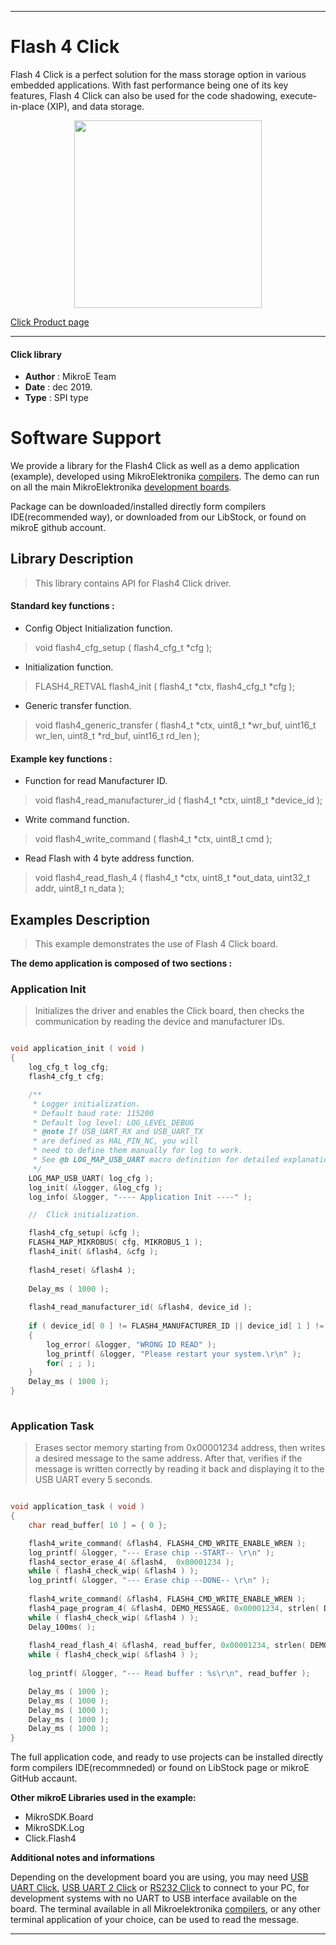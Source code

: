 
---
# Flash 4 Click

Flash 4 Click is a perfect solution for the mass storage option in various embedded applications. With fast performance being one of its key features, Flash 4 Click can also be used for the code shadowing, execute-in-place (XIP), and data storage.

<p align="center">
  <img src="https://download.mikroe.com/images/click_for_ide/flash4_click.png" height=300px>
</p>

[Click Product page](https://www.mikroe.com/flash-4-click)

---


#### Click library 

- **Author**        : MikroE Team
- **Date**          : dec 2019.
- **Type**          : SPI type


# Software Support

We provide a library for the Flash4 Click 
as well as a demo application (example), developed using MikroElektronika 
[compilers](https://shop.mikroe.com/compilers). 
The demo can run on all the main MikroElektronika [development boards](https://shop.mikroe.com/development-boards).

Package can be downloaded/installed directly form compilers IDE(recommended way), or downloaded from our LibStock, or found on mikroE github account. 

## Library Description

> This library contains API for Flash4 Click driver.

#### Standard key functions :

- Config Object Initialization function.
> void flash4_cfg_setup ( flash4_cfg_t *cfg ); 
 
- Initialization function.
> FLASH4_RETVAL flash4_init ( flash4_t *ctx, flash4_cfg_t *cfg );

- Generic transfer function.
> void flash4_generic_transfer ( flash4_t *ctx, uint8_t *wr_buf, uint16_t wr_len, uint8_t *rd_buf, uint16_t rd_len );


#### Example key functions :

- Function for read Manufacturer ID.
> void flash4_read_manufacturer_id ( flash4_t *ctx, uint8_t *device_id );
 
- Write command function.
> void flash4_write_command ( flash4_t *ctx, uint8_t cmd );

- Read Flash with 4 byte address function.
> void flash4_read_flash_4 ( flash4_t *ctx, uint8_t *out_data, uint32_t addr, uint8_t n_data );

## Examples Description

> This example demonstrates the use of Flash 4 Click board. 

**The demo application is composed of two sections :**

### Application Init 

> Initializes the driver and enables the Click board, then checks the communication by reading the device and manufacturer IDs.

```c

void application_init ( void )
{
    log_cfg_t log_cfg;
    flash4_cfg_t cfg;

    /** 
     * Logger initialization.
     * Default baud rate: 115200
     * Default log level: LOG_LEVEL_DEBUG
     * @note If USB_UART_RX and USB_UART_TX 
     * are defined as HAL_PIN_NC, you will 
     * need to define them manually for log to work. 
     * See @b LOG_MAP_USB_UART macro definition for detailed explanation.
     */
    LOG_MAP_USB_UART( log_cfg );
    log_init( &logger, &log_cfg );
    log_info( &logger, "---- Application Init ----" );

    //  Click initialization.

    flash4_cfg_setup( &cfg );
    FLASH4_MAP_MIKROBUS( cfg, MIKROBUS_1 );
    flash4_init( &flash4, &cfg );
    
    flash4_reset( &flash4 );
    
    Delay_ms ( 1000 );
    
    flash4_read_manufacturer_id( &flash4, device_id );
    
    if ( device_id[ 0 ] != FLASH4_MANUFACTURER_ID || device_id[ 1 ] != FLASH4_DEVICE_ID )
    {
        log_error( &logger, "WRONG ID READ" );
        log_printf( &logger, "Please restart your system.\r\n" );
        for( ; ; );
    }
    Delay_ms ( 1000 );
}
  
```

### Application Task

> Erases sector memory starting from 0x00001234 address, then writes a desired message
> to the same address. After that, verifies if the message is written correctly by reading 
> it back and displaying it to the USB UART every 5 seconds.

```c

void application_task ( void )
{
    char read_buffer[ 10 ] = { 0 };

    flash4_write_command( &flash4, FLASH4_CMD_WRITE_ENABLE_WREN );
    log_printf( &logger, "--- Erase chip --START-- \r\n" );
    flash4_sector_erase_4( &flash4,  0x00001234 );
    while ( flash4_check_wip( &flash4 ) );
    log_printf( &logger, "--- Erase chip --DONE-- \r\n" );
    
    flash4_write_command( &flash4, FLASH4_CMD_WRITE_ENABLE_WREN );
    flash4_page_program_4( &flash4, DEMO_MESSAGE, 0x00001234, strlen( DEMO_MESSAGE ) );
    while ( flash4_check_wip( &flash4 ) );
    Delay_100ms( );
    
    flash4_read_flash_4( &flash4, read_buffer, 0x00001234, strlen( DEMO_MESSAGE ) );
    while ( flash4_check_wip( &flash4 ) );
    
    log_printf( &logger, "--- Read buffer : %s\r\n", read_buffer );

    Delay_ms ( 1000 );
    Delay_ms ( 1000 );
    Delay_ms ( 1000 );
    Delay_ms ( 1000 );
    Delay_ms ( 1000 );
}  

```

The full application code, and ready to use projects can be  installed directly form compilers IDE(recommneded) or found on LibStock page or mikroE GitHub accaunt.

**Other mikroE Libraries used in the example:** 

- MikroSDK.Board
- MikroSDK.Log
- Click.Flash4

**Additional notes and informations**

Depending on the development board you are using, you may need 
[USB UART Click](https://shop.mikroe.com/usb-uart-click), 
[USB UART 2 Click](https://shop.mikroe.com/usb-uart-2-click) or 
[RS232 Click](https://shop.mikroe.com/rs232-click) to connect to your PC, for 
development systems with no UART to USB interface available on the board. The 
terminal available in all Mikroelektronika 
[compilers](https://shop.mikroe.com/compilers), or any other terminal application 
of your choice, can be used to read the message.



---
